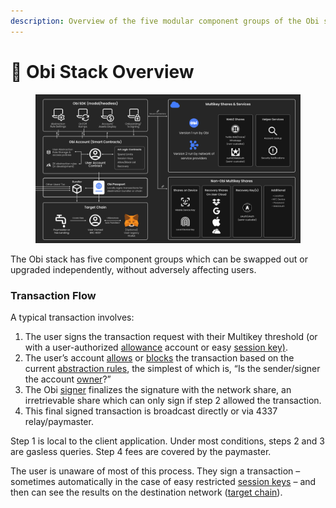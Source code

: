 ```yaml
---
description: Overview of the five modular component groups of the Obi stack
---
```


# 🧩 Obi Stack Overview

<figure><img src="../.gitbook/assets/Obi Stack Dark.png" alt=""><figcaption></figcaption></figure>

The Obi stack has five component groups which can be swapped out or upgraded independently, without adversely affecting users.

### Transaction Flow

A typical transaction involves:

1. The user signs the transaction request with their Multikey threshold (or with a user-authorized [allowance](../glossary.md#spendlimit) account or easy [session key)](../glossary.md#sessionkey).
2. The user’s account [allows](../glossary.md#allow-list) or [blocks](../glossary.md#block-list) the transaction based on the current [abstraction rules](../smart-account-architecture/flex-accounts/), the simplest of which is, “Is the sender/signer the account [owner](../glossary.md#owner)?”
3. The Obi [signer](../glossary.md#signer) finalizes the signature with the network share, an irretrievable share which can only sign if step 2 allowed the transaction.
4. This final signed transaction is broadcast directly or via 4337 relay/paymaster.

Step 1 is local to the client application. Under most conditions, steps 2 and 3 are gasless queries. Step 4 fees are covered by the paymaster.

The user is unaware of most of this process. They sign a transaction – sometimes automatically in the case of easy restricted [session keys](../glossary.md#sessionkey) – and then can see the results on the destination network ([target chain](../glossary.md#target-chain)).
